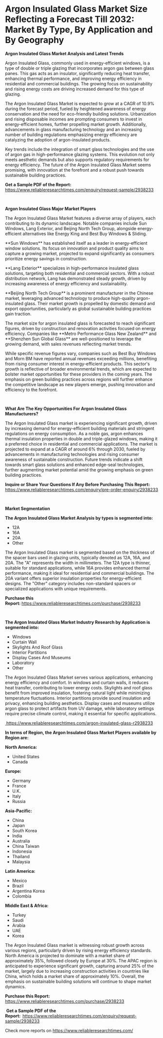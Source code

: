 <p><h1>Argon Insulated Glass Market Size Reflecting a Forecast Till 2032: Market By Type, By Application and By Geography</h1></p><p><strong>Argon Insulated Glass Market Analysis and Latest Trends</strong></p>
<p><p>Argon Insulated Glass, commonly used in energy-efficient windows, is a type of double or triple glazing that incorporates argon gas between glass panes. This gas acts as an insulator, significantly reducing heat transfer, enhancing thermal performance, and improving energy efficiency in residential and commercial buildings. The growing focus on sustainability and rising energy costs are driving increased demand for this type of glazing.</p><p>The Argon Insulated Glass Market is expected to grow at a CAGR of 10.9% during the forecast period, fueled by heightened awareness of energy conservation and the need for eco-friendly building solutions. Urbanization and rising disposable incomes are prompting consumers to invest in energy-efficient homes, further propelling market growth. Additionally, advancements in glass manufacturing technology and an increasing number of building regulations emphasizing energy efficiency are catalyzing the adoption of argon-insulated products.</p><p>Key trends include the integration of smart glass technologies and the use of argon gas in high-performance glazing systems. This evolution not only meets aesthetic demands but also supports regulatory requirements for energy efficiency. The future of the Argon Insulated Glass Market seems promising, with innovation at the forefront and a robust push towards sustainable building practices.</p></p>
<p><strong>Get a Sample PDF of the Report:&nbsp;</strong> <a href="https://www.reliableresearchtimes.com/enquiry/request-sample/2938233?utm_campaign=2207&utm_medium=2&utm_source=Github&utm_content=ia&utm_term=15032025&utm_id=argon-insulated-glass">https://www.reliableresearchtimes.com/enquiry/request-sample/2938233</a></p>
<p>&nbsp;</p>
<p><strong>Argon Insulated Glass Major Market Players</strong></p>
<p><p>The Argon Insulated Glass Market features a diverse array of players, each contributing to its dynamic landscape. Notable companies include Sun Windows, Lang Exterior, and Beijing North Tech Group, alongside energy-efficient alternatives like Energy King and Best Buy Windows & Sliding. </p><p>**Sun Windows** has established itself as a leader in energy-efficient window solutions. Its focus on innovation and product quality aims to capture a growing market, projected to expand significantly as consumers prioritize energy savings in construction. </p><p>**Lang Exterior** specializes in high-performance insulated glass solutions, targeting both residential and commercial sectors. With a robust distribution network, Lang has demonstrated steady growth, driven by increasing awareness of energy efficiency and sustainability. </p><p>**Beijing North Tech Group** is a prominent manufacturer in the Chinese market, leveraging advanced technology to produce high-quality argon-insulated glass. Their market growth is propelled by domestic demand and export opportunities, particularly as global sustainable building practices gain traction.</p><p>The market size for argon insulated glass is forecasted to reach significant figures, driven by construction and renovation activities focused on energy efficiency. Companies like **Metro Performance Glass New Zealand** and **Shenzhen Sun Global Glass** are well-positioned to leverage the growing demand, with sales revenues reflecting market trends.</p><p>While specific revenue figures vary, companies such as Best Buy Windows and Morn BM have reported annual revenues exceeding millions, benefiting from rising consumer interest in energy-efficient products. This sector's growth is reflective of broader environmental trends, which are expected to bolster market opportunities for these providers in the coming years. The emphasis on green building practices across regions will further enhance the competitive landscape as new players emerge, pushing innovation and efficiency to the forefront.</p></p>
<p>&nbsp;</p>
<p><strong>What Are The Key Opportunities For Argon Insulated Glass Manufacturers?</strong></p>
<p><p>The Argon Insulated Glass market is experiencing significant growth, driven by increasing demand for energy-efficient building materials and stringent regulations on energy consumption. As a noble gas, argon enhances thermal insulation properties in double and triple-glazed windows, making it a preferred choice in residential and commercial applications. The market is projected to expand at a CAGR of around 6% through 2030, fueled by advancements in manufacturing technologies and rising consumer awareness of sustainable construction. Future trends indicate a shift towards smart glass solutions and enhanced edge-seal technologies, further augmenting market potential amid the growing emphasis on green building practices.</p></p>
<p><strong>Inquire or Share Your Questions If Any Before Purchasing This Report:</strong> <a href="https://www.reliableresearchtimes.com/enquiry/pre-order-enquiry/2938233?utm_campaign=2207&utm_medium=2&utm_source=Github&utm_content=ia&utm_term=15032025&utm_id=argon-insulated-glass">https://www.reliableresearchtimes.com/enquiry/pre-order-enquiry/2938233</a></p>
<p>&nbsp;</p>
<p><strong>Market Segmentation</strong></p>
<p><strong>The Argon Insulated Glass Market Analysis by types is segmented into:</strong></p>
<p><ul><li>12A</li><li>16A</li><li>20A</li><li>Other</li></ul></p>
<p><p>The Argon Insulated Glass market is segmented based on the thickness of the spacer bars used in glazing units, typically denoted as 12A, 16A, and 20A. The "A" represents the width in millimeters. The 12A type is thinner, suitable for standard applications, while 16A provides enhanced thermal performance, making it ideal for residential and commercial buildings. The 20A variant offers superior insulation properties for energy-efficient designs. The "Other" category includes non-standard spacers or specialized applications with unique requirements.</p></p>
<p><strong>Purchase this Report:&nbsp;</strong><a href="https://www.reliableresearchtimes.com/purchase/2938233?utm_campaign=2207&utm_medium=2&utm_source=Github&utm_content=ia&utm_term=15032025&utm_id=argon-insulated-glass">https://www.reliableresearchtimes.com/purchase/2938233</a></p>
<p>&nbsp;</p>
<p><strong>The Argon Insulated Glass Market Industry Research by Application is segmented into:</strong></p>
<p><ul><li>Windows</li><li>Curtain Wall</li><li>Skylights And Roof Glass</li><li>Interior Partitions</li><li>Display Cases And Museums</li><li>Laboratory</li><li>Other</li></ul></p>
<p><p>The Argon Insulated Glass Market serves various applications, enhancing energy efficiency and comfort. In windows and curtain walls, it reduces heat transfer, contributing to lower energy costs. Skylights and roof glass benefit from improved insulation, fostering natural light while minimizing temperature fluctuations. Interior partitions provide sound insulation and privacy, enhancing building aesthetics. Display cases and museums utilize argon glass to protect artifacts from UV damage, while laboratory settings require precise climate control, making it essential for specific applications.</p></p>
<p><a href="https://www.reliableresearchtimes.com/argon-insulated-glass-r2938233?utm_campaign=2207&utm_medium=2&utm_source=Github&utm_content=ia&utm_term=15032025&utm_id=argon-insulated-glass">&nbsp;https://www.reliableresearchtimes.com/argon-insulated-glass-r2938233</a></p>
<p><strong>In terms of Region, the Argon Insulated Glass Market Players available by Region are:</strong></p>
<p>
    <p> <strong> North America: </strong>
        <ul>
            <li>United States</li>
            <li>Canada</li>
        </ul>
        </p> 
    <p> <strong> Europe: </strong>
        <ul>
            <li>Germany</li>
            <li>France</li>
            <li>U.K.</li>
            <li>Italy</li>
            <li>Russia</li>
        </ul>
        </p> 
    <p> <strong> Asia-Pacific: </strong>
        <ul>
            <li>China</li>
            <li>Japan</li>
            <li>South Korea</li>
            <li>India</li>
            <li>Australia</li>
            <li>China Taiwan</li>
            <li>Indonesia</li>
            <li>Thailand</li>
            <li>Malaysia</li>
        </ul>
        </p> 
    <p> <strong> Latin America: </strong>
        <ul>
            <li>Mexico</li>
            <li>Brazil</li>
            <li>Argentina Korea</li>
            <li>Colombia</li>
        </ul>
        </p> 
    <p> <strong> Middle East & Africa: </strong>
        <ul>
            <li>Turkey</li>
            <li>Saudi</li>
            <li>Arabia</li>
            <li>UAE</li>
            <li>Korea</li>
        </ul>
    </p>
    </p>
<p><p>The Argon Insulated Glass market is witnessing robust growth across various regions, particularly driven by rising energy efficiency standards. North America is projected to dominate with a market share of approximately 35%, followed closely by Europe at 30%. The APAC region is anticipated to experience significant growth, capturing around 25% of the market, largely due to increasing construction activities in countries like China, which holds a market share of approximately 10%. Overall, the emphasis on sustainable building solutions will continue to shape market dynamics.</p></p>
<p><strong>Purchase this Report: </strong><a href="https://www.reliableresearchtimes.com/purchase/2938233?utm_campaign=2207&utm_medium=2&utm_source=Github&utm_content=ia&utm_term=15032025&utm_id=argon-insulated-glass">https://www.reliableresearchtimes.com/purchase/2938233</a></p>
<p>&nbsp;<strong>Get a Sample PDF of the Report:&nbsp;&nbsp;</strong><a href="https://www.reliableresearchtimes.com/enquiry/request-sample/2938233?utm_campaign=2207&utm_medium=2&utm_source=Github&utm_content=ia&utm_term=15032025&utm_id=argon-insulated-glass">https://www.reliableresearchtimes.com/enquiry/request-sample/2938233</a></p>
<p><strong></strong></p>
<p>Check more reports on <a href="https://www.reliableresearchtimes.com/?utm_campaign=2207&utm_medium=2&utm_source=Github&utm_content=ia&utm_term=15032025&utm_id=argon-insulated-glass">https://www.reliableresearchtimes.com/</a></p>